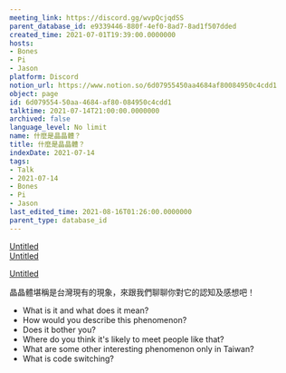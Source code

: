 ```yaml
---
meeting_link: https://discord.gg/wvpQcjqdSS
parent_database_id: e9339446-880f-4ef0-8ad7-8ad1f507dded
created_time: 2021-07-01T19:39:00.0000000
hosts:
- Bones
- Pi
- Jason
platform: Discord
notion_url: https://www.notion.so/6d07955450aa4684af80084950c4cdd1
object: page
id: 6d079554-50aa-4684-af80-084950c4cdd1
talktime: 2021-07-14T21:00:00.0000000
archived: false
language_level: No limit
name: 什麼是晶晶體？
title: 什麼是晶晶體？
indexDate: 2021-07-14
tags:
- Talk
- 2021-07-14
- Bones
- Pi
- Jason
last_edited_time: 2021-08-16T01:26:00.0000000
parent_type: database_id
---
```



[Untitled](https://www.notion.so/60226399bd024bf4bf588586f8013a21)   
[Untitled](https://www.notion.so/cb083fc4f0b7459aa5afe1900ef25a1f)   

[Untitled](https://www.notion.so/482e61b02b9c4456b2b4fe86bb7544c6)   




晶晶體堪稱是台灣現有的現象，來跟我們聊聊你對它的認知及感想吧！

   - What is it and what does it mean?
   - How would you describe this phenomenon?
   - Does it bother you?
   - Where do you think it's likely to meet people like that?
   - What are some other interesting phenomenon only in Taiwan?
   - What is code switching?



